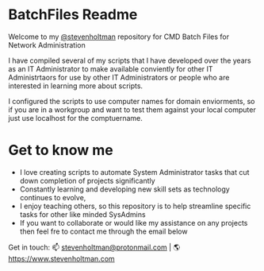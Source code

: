 # BatchFiles Readme
Welcome to my <a href="https://github.com/stevenholtman">@stevenholtman</a> repository for CMD Batch Files for Network Administration

I have compiled several of my scripts that I have developed over the years as an IT Administrator to make available conviently for other IT Administrtaors for use by other IT Administrators or people who are interested in learning more about scripts.

I configured the scripts to use computer names for domain enviorments, so if you are in a workgroup and want to test them against your local computer just use localhost for the comptuername.


# Get to know me
- I love creating scripts to automate System Administrator tasks that cut down completion of projects significantly
- Constantly learning and developing new skill sets as technology continues to evolve, 
- I enjoy teaching others, so this repository is to help streamline specific tasks for other like minded SysAdmins
- If you want to collaborate or would like my assistance on any projects then feel fre to contact me through the email below

Get in touch: 📫 stevenholtman@protonmail.com | 🌎 https://www.stevenholtman.com
